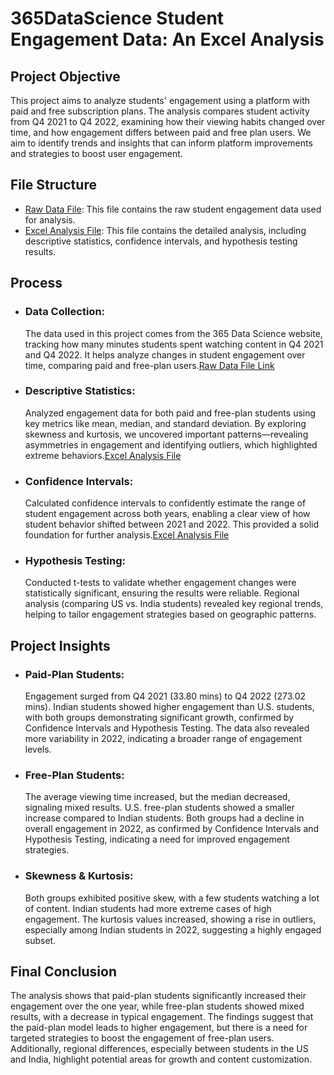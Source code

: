 # 365DataScience Student Engagement Data: An Excel Analysis
## Project Objective
  This project aims to analyze students' engagement using a platform with paid and free subscription plans. The analysis compares student activity from Q4 2021 to Q4 2022, examining how their viewing habits 
  changed over time, and how engagement differs between paid and free plan users. We aim to identify trends and insights that can inform platform improvements and strategies to boost user engagement.

## **File Structure**

- [Raw Data File](https://www.dropbox.com/scl/fi/qtvfrk8vn0hl0edex08aj/Engagement-Project.xlsx?rlkey=qnnjeb21t4l5687rqxjir0bte&st=yhi9yzh9&dl=0): This file contains the raw student engagement data used for analysis.
- [Excel Analysis File](https://www.examplelink.com/analysis): This file contains the detailed analysis, including descriptive statistics, confidence intervals, and hypothesis testing results.


## Process
- ### Data Collection:
  The data used in this project comes from the 365 Data Science website, tracking how many minutes students spent watching content in Q4 2021 and Q4 2022. It helps 
 analyze changes in student engagement over time, comparing paid and free-plan users.[Raw Data File Link](https://www.dropbox.com/scl/fi/qtvfrk8vn0hl0edex08aj/Engagement-Project.xlsx?rlkey=qnnjeb21t4l5687rqxjir0bte&st=yhi9yzh9&dl=0)

- ### Descriptive Statistics:
  Analyzed engagement data for both paid and free-plan students using key metrics like mean, median, and standard deviation. By exploring skewness and kurtosis, we uncovered important patterns—revealing asymmetries in engagement and identifying outliers, which highlighted extreme behaviors.[Excel Analysis File](https://github.com/Nithindomala/Student-Engagement-Analysis/blob/main/Descriptive%20Statistics%20-%20tasks%201-2.xlsx)
  
- ### Confidence Intervals: 
  Calculated confidence intervals to confidently estimate the range of student engagement across both years, enabling a clear view of how student behavior shifted between 2021 and 2022. This provided a solid foundation for further analysis.[Excel Analysis File](https://github.com/Nithindomala/Student-Engagement-Analysis/blob/main/Confidence%20Intervals%20-%20task%203.xlsx)
  
- ### Hypothesis Testing:
  Conducted t-tests to validate whether engagement changes were statistically significant, ensuring the results were reliable. Regional analysis (comparing US vs. India students) revealed key regional trends, helping to tailor engagement strategies based on geographic patterns.
  
## Project Insights
- ### Paid-Plan Students:
  Engagement surged from Q4 2021 (33.80 mins) to Q4 2022 (273.02 mins). Indian students showed higher engagement than U.S. students, with both groups demonstrating significant growth, confirmed by Confidence 
  Intervals and Hypothesis Testing. The data also revealed more variability in 2022, indicating a broader range of engagement levels.

- ### Free-Plan Students:
  The average viewing time increased, but the median decreased, signaling mixed results. U.S. free-plan students showed a smaller increase compared to Indian students. Both groups had a decline in overall 
  engagement in 2022, as confirmed by Confidence Intervals and Hypothesis Testing, indicating a need for improved engagement strategies.

- ### Skewness & Kurtosis:
  Both groups exhibited positive skew, with a few students watching a lot of content. Indian students had more extreme cases of high engagement. The kurtosis values increased, showing a rise in outliers, 
  especially among Indian students in 2022, suggesting a highly engaged subset.

## Final Conclusion
  The analysis shows that paid-plan students significantly increased their engagement over the one year, while free-plan students showed mixed results, with a decrease in typical engagement. The findings suggest 
  that the paid-plan model leads to higher engagement, but there is a need for targeted strategies to boost the engagement of free-plan users. Additionally, regional differences, especially between students in 
  the US and India, highlight potential areas for growth and content customization.
